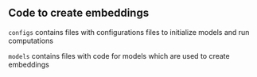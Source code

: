 ## Code to create embeddings

`configs` contains files with configurations files to initialize models and run computations

`models` contains files with code for models which are used to create embeddings
